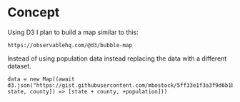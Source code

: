 # Concept

Using D3 I plan to build a map similar to this:

	https://observablehq.com/@d3/bubble-map

Instead of using population data instead replacing the data with a different dataset.

	data = new Map((await d3.json("https://gist.githubusercontent.com/mbostock/5ff33e1f3a3f9d6b1b38c8a79df86377/raw/0d71e5d21c9e44fed63b41c2e8b2f28ffd133213/population.json")).slice(1).map(([population, state, county]) => [state + county, +population]))


